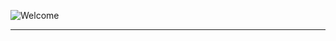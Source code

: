 ![Welcome](https://media.giphy.com/media/jOzuEZbfKYsTK07aP7/giphy.gif?cid=ecf05e476vngjj01azcg8jbr9b13olvceovrsz20ryjh6pp7&rid=giphy.gif&ct=g)

---

